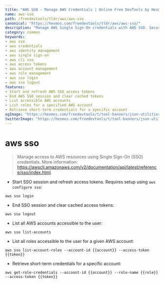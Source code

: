 ```yaml
---
title: "AWS SSO - Manage AWS Credentials | Online Free DevTools by Hexmos"
name: aws-sso
path: /freedevtools/tldr/aws/aws-sso
canonical: "https://hexmos.com/freedevtools/tldr/aws/aws-sso/"
description: "Manage AWS Single Sign-On credentials with AWS SSO. Secure access to AWS resources and simplify identity management. Free online tool, no registration required."
category: common
keywords:
- aws sso
- aws credentials
- aws identity management
- aws single sign-on
- aws cli sso
- aws access tokens
- aws account management
- aws role management
- aws sso login
- aws sso logout
features:
- Start and refresh AWS SSO access tokens
- End AWS SSO session and clear cached tokens
- List accessible AWS accounts
- List roles for a specified AWS account
- Retrieve short-term credentials for a specific account
ogImage: "https://hexmos.com/freedevtools/t/tool-banners/json-utilities-banner.png"
twitterImage: "https://hexmos.com/freedevtools/t/tool-banners/json-utilities-banner.png"
---
```


# aws sso

> Manage access to AWS resources using Single Sign-On (SSO) credentials.
> More information: <https://awscli.amazonaws.com/v2/documentation/api/latest/reference/sso/index.html>.

- Start SSO session and refresh access tokens. Requires setup using `aws configure sso`:

`aws sso login`

- End SSO session and clear cached access tokens:

`aws sso logout`

- List all AWS accounts accessible to the user:

`aws sso list-accounts`

- List all roles accessible to the user for a given AWS account:

`aws sso list-account-roles --account-id {{account}} --access-token {{token}}`

- Retrieve short-term credentials for a specific account:

`aws get-role-credentials --account-id {{account}} --role-name {{role}} --access-token {{token}}`
